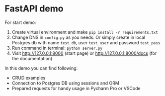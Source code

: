# FastAPI demo

For start demo:
1. Create virtual environment and make `pip install -r requirements.txt`
2. Change DNS in `config.py` as you needs. Or simply create in local Postgres db with name `test_db`, user `test_user` and password `test_pass`
3. Run command in terminal: `python server.py`
4. Visit http://127.0.0.1:8000 (start page) or http://127.0.0.1:8000/docs (for the documentation)

In this demo you can find following:
- CRUD examples
- Connection to Postgres DB using sessions and ORM
- Prepared requests for handy usage in Pycharm Pro or VSCode
